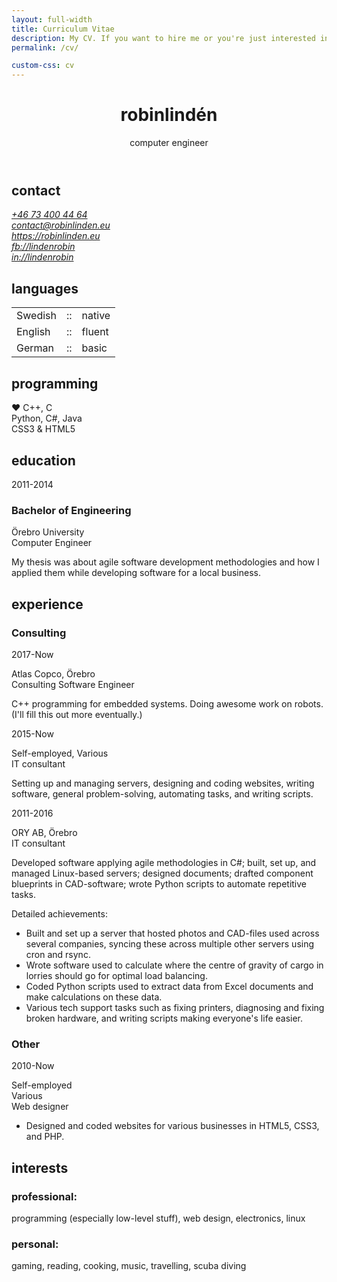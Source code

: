 ```yaml
---
layout: full-width
title: Curriculum Vitae
description: My CV. If you want to hire me or you're just interested in stuff I've done in the past.
permalink: /cv/

custom-css: cv
---
```


<header>
	<h1><span>robin</span>lindén</h1>
	<p>computer engineer</p>
</header>
<content>
	<div class="col-secondary">
		<h2>contact</h2>
		<address>
			<a href="tel:+46734004464">+46 73 400 44 64</a><br>
			<a href="mailto:contact@robinlinden.eu">contact@robinlinden.eu</a><br>
			<a href="https://robinlinden.eu">https://robinlinden.eu</a><br>
			<a href="https://facebook.com/lindenrobin">fb://lindenrobin</a><br>
			<a href="https://www.linkedin.com/in/lindenrobin/">in://lindenrobin</a>
		</address>
		<h2>languages</h2>
		<table>
			<tbody>
				<tr><td>Swedish</td><td>::</td><td>native</td></tr>
				<tr><td>English</td><td>::</td><td>fluent</td></tr>
				<tr><td>German</td><td>::</td><td>basic</td></tr>
			</tbody>
		</table>
		<h2>programming</h2>
		<p>♥ C++, C<br>
		Python, C#, Java<br>
		CSS3 & HTML5</p>
	</div>
	<div class="col-primary">
		<div>
			<h2>education</h2>
			<div class="entry">
				<span><p>2011-2014</p></span>
				<span>
					<h3>Bachelor of Engineering</h3>
					<p>Örebro University<br>
					Computer Engineer</p>
					<p>My thesis was about agile software development methodologies and how I applied them while developing software for a local business.</p>
				</span>
			</div>
		</div>
		<div>
			<h2>experience</h2>
			<div>
				<h3>Consulting</h3>
				<div class="entry">
					<span><p>2017-Now</p></span>
					<span>
						<p>Atlas Copco, Örebro<br>
						Consulting Software Engineer</p>
						<p>C++ programming for embedded systems. Doing awesome work on robots. (I'll fill this out more eventually.)</p>
					</span>
				</div>
				<div class="entry">
					<span><p>2015-Now</p></span>
					<span>
						<p>Self-employed, Various<br>
						IT consultant</p>
						<p>Setting up and managing servers, designing and coding websites, writing software, general problem-solving, automating tasks, and writing scripts.</p>
					</span>
				</div>
				<div class="entry">
					<span><p>2011-2016</p></span>
					<span>
						<p>ORY AB, Örebro<br>
						IT consultant</p>
						<p>Developed software applying agile methodologies in C#; built, set up, and managed Linux-based servers; designed documents; drafted component blueprints in CAD-software; wrote Python scripts to automate repetitive tasks. </p>
						<label>Detailed achievements:</label>
						<ul>
							<li>Built and set up a server that hosted photos and CAD-files used across several companies, syncing these across multiple other servers using cron and rsync.</li>
							<li>Wrote software used to calculate where the centre of gravity of cargo in lorries should go for optimal load balancing.</li>
							<li>Coded Python scripts used to extract data from Excel documents and make calculations on these data.</li>
							<li>Various tech support tasks such as fixing printers, diagnosing and fixing broken hardware, and writing scripts making everyone's life easier.</li>
						</ul>
					</span>
				</div>
			</div>
			<div>
				<h3>Other</h3>
				<div class="entry">
					<span><p>2010-Now</p></span>
					<span>
						<p>Self-employed<br>
						Various<br>
						Web designer</p>
						<ul>
							<li>Designed and coded websites for various businesses in HTML5, CSS3, and PHP.</li>
						</ul>
					</span>
				</div>
			</div>
		</div>
		<div>
			<h2>interests</h2>
			<h3>professional:</h3>
			<p>programming (especially low-level stuff), web design, electronics, linux</p>
			<h3>personal:</h3>
			<p>gaming, reading, cooking, music, travelling, scuba diving</p>
		</div>
	</div>
</content>
